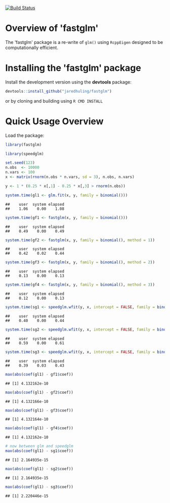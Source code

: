 





[![Build Status](https://travis-ci.org/jaredhuling/fastglm.svg?branch=master)](https://travis-ci.org/jaredhuling/fastglm)

# Overview of 'fastglm'

The 'fastglm' package is a re-write of `glm()` using `RcppEigen` designed to be computationally efficient.



# Installing the 'fastglm' package


Install the development version using the **devtools** package:

```r
devtools::install_github("jaredhuling/fastglm")
```

or by cloning and building using `R CMD INSTALL`

# Quick Usage Overview

Load the package:

```r
library(fastglm)
```


```r
library(speedglm)

set.seed(123)
n.obs  <- 10000
n.vars <- 100
x <- matrix(rnorm(n.obs * n.vars, sd = 3), n.obs, n.vars)

y <- 1 * (0.25 * x[,1] - 0.25 * x[,3] > rnorm(n.obs))

system.time(gl1 <- glm.fit(x, y, family = binomial()))
```

```
##    user  system elapsed 
##    1.06    0.00    1.08
```

```r
system.time(gf1 <- fastglm(x, y, family = binomial()))
```

```
##    user  system elapsed 
##    0.49    0.00    0.49
```

```r
system.time(gf2 <- fastglm(x, y, family = binomial(), method = 1))
```

```
##    user  system elapsed 
##    0.42    0.02    0.44
```

```r
system.time(gf3 <- fastglm(x, y, family = binomial(), method = 2))
```

```
##    user  system elapsed 
##    0.13    0.00    0.13
```

```r
system.time(gf4 <- fastglm(x, y, family = binomial(), method = 3))
```

```
##    user  system elapsed 
##    0.12    0.00    0.13
```

```r
system.time(sg1 <- speedglm.wfit(y, x, intercept = FALSE, family = binomial()))
```

```
##    user  system elapsed 
##    0.40    0.00    0.44
```

```r
system.time(sg2 <- speedglm.wfit(y, x, intercept = FALSE, family = binomial(), method = "Chol"))
```

```
##    user  system elapsed 
##    0.59    0.00    0.61
```

```r
system.time(sg3 <- speedglm.wfit(y, x, intercept = FALSE, family = binomial(), method = "qr"))
```

```
##    user  system elapsed 
##    0.39    0.03    0.43
```

```r
max(abs(coef(gl1) - gf1$coef))
```

```
## [1] 4.132162e-10
```

```r
max(abs(coef(gl1) - gf2$coef))
```

```
## [1] 4.132166e-10
```

```r
max(abs(coef(gl1) - gf3$coef))
```

```
## [1] 4.132164e-10
```

```r
max(abs(coef(gl1) - gf4$coef))
```

```
## [1] 4.132162e-10
```

```r
# now between glm and speedglm
max(abs(coef(gl1) - sg1$coef))
```

```
## [1] 2.164935e-15
```

```r
max(abs(coef(gl1) - sg2$coef))
```

```
## [1] 2.164935e-15
```

```r
max(abs(coef(gl1) - sg3$coef))
```

```
## [1] 2.220446e-15
```
